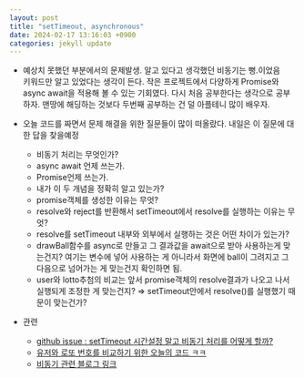 ```yaml
---
layout: post
title: "setTimeout, asynchronous"
date: 2024-02-17 13:16:03 +0900
categories: jekyll update
---
```


- 예상치 못했던 부분에서의 문제발생. 알고 있다고 생각했던 비동기는 뻥.이었음<br>
  키워드만 알고 있었다는 생각이 든다. 작은 프로젝트에서 다양하게 Promise와 async await을 적용해 볼 수 있는 기회였다. 다시 처음 공부한다는 생각으로 공부하자. 맨땅에 해딩하는 것보다 두번째 공부하는 건 덜 아플테니 많이 배우자.

- 오늘 코드를 짜면서 문제 해결을 위한 질문들이 많이 떠올랐다. 내일은 이 질문에 대한 답을 찾을예정

  - 비동기 처리는 무엇인가?
  - async await 언제 쓰는가.
  - Promise언제 쓰는가.
  - 내가 이 두 개념을 정확히 알고 있는가?
  - promise객체를 생성한 이유는 무엇?
  - resolve와 reject를 반환해서 setTimeout에서 resolve를 실행하는 이유는 무엇?
  - resolve를 setTimeout 내부와 외부에서 실행하는 것은 어떤 차이가 있는가?
  - drawBall함수를 async로 만들고 그 결과값을 await으로 받아 사용하는게 맞는건지?
    여기는 변수에 넣어 사용하는 게 아니라서 화면에 ball이 그려지고 그 다음으로 넘어가는 게 맞는건지 확인하면 됨.
  - user와 lotto추첨의 비교는 앞서 promise객체의 resolve결과가 나오고 나서 실행되게 조정한 게 맞는건지? ⇒ setTimeout안에서 resolve()를 실행했기 때문이 맞는건가?

- 관련
  - <a href='https://github.com/J-SoYoung/Collection-JavaScript-toyProjects/issues/69#issue-2140748100' target="_blank">github issue : setTimeout 시간설정 말고 비동기 처리를 어떻게 할까?</a>
  - <a href='https://github.com/J-SoYoung/Collection-JavaScript-toyProjects/commit/d27d8a0a317ec27aa842018217d80ed0f3bcee2b' target='_blank'>유저와 로또 번호를 비교하기 위한 오늘의 코드 ㅋㅋ</a>
  - <a href='https://inpa.tistory.com/entry/JS-%F0%9F%93%9A-%EB%B9%84%EB%8F%99%EA%B8%B0%EC%B2%98%EB%A6%AC-Promise#promise.reject' targer='_blank'>비동기 관련 블로그 링크</a>
